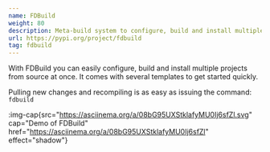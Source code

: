 ```yaml
---
name: FDBuild
weight: 80
description: Meta-build system to configure, build and install multiple projects at once
url: https://pypi.org/project/fdbuild
tag: fdbuild
---
```

With FDBuild you can easily configure, build and install multiple projects from source at once. It comes with several templates to get started quickly.

Pulling new changes and recompiling is as easy as issuing the command: `fdbuild`


:img-cap{src="https://asciinema.org/a/08bG95UXStklafyMU0Ij6sfZl.svg" cap="Demo of FDBuild" href="https://asciinema.org/a/08bG95UXStklafyMU0Ij6sfZl" effect="shadow"}
